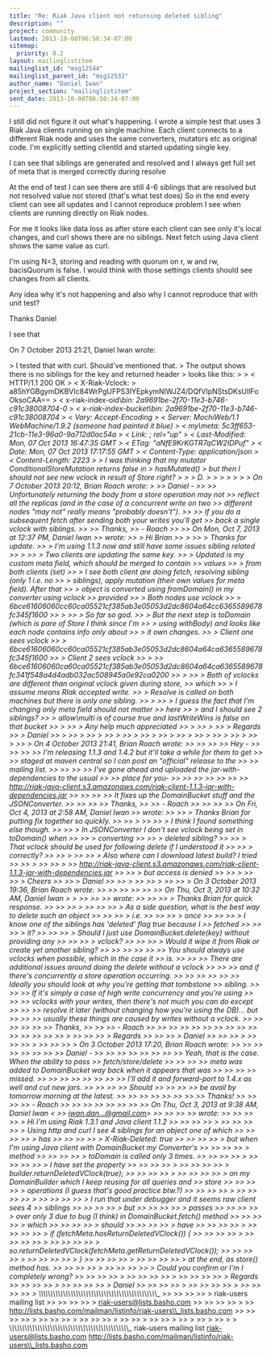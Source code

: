```yaml
---
title: "Re: Riak Java client not returning deleted sibling"
description: ""
project: community
lastmod: 2013-10-08T06:50:34-07:00
sitemap:
  priority: 0.2
layout: mailinglistitem
mailinglist_id: "msg12544"
mailinglist_parent_id: "msg12532"
author_name: "Daniel Iwan"
project_section: "mailinglistitem"
sent_date: 2013-10-08T06:50:34-07:00
---
```



I still did not figure it out what's happening.
I wrote a simple test that uses 3 Riak Java clients running on single
machine. Each client connects to a different Riak node and uses the same
converters, mutators etc
as original code. I'm explicitly setting clientId and started updating
single key.

I can see that siblings are generated and resolved and I always get full
set of meta that is merged correctly during resolve

At the end of test I can see there are still 4-6 siblings that are resolved
but not resolved value not stored (that's what test does)
So in the end every client can see all updates and I cannot reproduce
problem I see when clients are running directly on Riak nodes.

For me it looks like data loss as after store each client can see only it's
local changes, and curl shows there are no siblings.
Next fetch using Java client shows the same value as curl.

I'm using N=3, storing and reading with quorum on r, w and rw, bacisQuorum
is false.
I would think with those settings clients should see changes from all
clients.

Any idea why it's not happening and also why I cannot reproduce that with
unit test?

Thanks
Daniel
















I see that




On 7 October 2013 21:21, Daniel Iwan  wrote:

&gt; I tested that with curl. Should've mentioned that.
&gt; The output shows there is no siblings for the key and returned header
&gt; looks like this:
&gt;
&gt; &lt; HTTP/1.1 200 OK
&gt; &lt; X-Riak-Vclock:
&gt; a85hYGBgymDKBVIc84WrPgUFPS3IYEpkymNlWJZ4/DQfVIpNStsDKsUIlFoOksoCAA==
&gt; &lt; x-riak-index-oid\\_bin: 2a9691be-2f70-11e3-b746-c91c38008704-0
&gt; &lt; x-riak-index-bucket\\_bin: 2a9691be-2f70-11e3-b746-c91c38008704
&gt; &lt; Vary: Accept-Encoding
&gt; &lt; Server: MochiWeb/1.1 WebMachine/1.9.2 (someone had painted it blue)
&gt; &lt; my\\_meta: 5c3ff653-21cb-11e3-96a0-9a712d0ac54a
&gt; &lt; Link: ; rel="up"
&gt; &lt; Last-Modified: Mon, 07 Oct 2013 16:47:35 GMT
&gt; &lt; ETag: "aNfE9KrKGTR7qCW2IDPuf"
&gt; &lt; Date: Mon, 07 Oct 2013 17:17:55 GMT
&gt; &lt; Content-Type: application/json
&gt; &lt; Content-Length: 2223
&gt;
&gt; I was thinking that my mutator ConditionalStoreMutation returns false in
&gt; hasMutated()
&gt; but then I should not see new vclock in result of Store right?
&gt;
&gt;
&gt; D.
&gt;
&gt;
&gt;
&gt;
&gt;
&gt;
&gt; On 7 October 2013 20:12, Brian Roach  wrote:
&gt;
&gt;&gt; Daniel -
&gt;&gt;
&gt;&gt; Unfortunately returning the body from a store operation may not
&gt;&gt; reflect all the replicas (and in the case of a concurrent write on two
&gt;&gt; different nodes "may not" really means "probably doesn't").
&gt;&gt;
&gt;&gt; If you do a subsequent fetch after sending both your writes you'll get
&gt;&gt; back a single vclock with siblings.
&gt;&gt;
&gt;&gt; Thanks,
&gt;&gt; - Roach
&gt;&gt;
&gt;&gt; On Mon, Oct 7, 2013 at 12:37 PM, Daniel Iwan 
&gt;&gt; wrote:
&gt;&gt; &gt; Hi Brian
&gt;&gt; &gt;
&gt;&gt; &gt; Thanks for update.
&gt;&gt; &gt; I'm using 1.1.3 now and still have some issues sibling related
&gt;&gt; &gt;
&gt;&gt; &gt; Two clients are updating the same key.
&gt;&gt; &gt; Updated is my custom meta field, which should be merged to contain
&gt;&gt; values
&gt;&gt; &gt; from both clients (set)
&gt;&gt; &gt; I see both client are doing fetch, resolving sibling (only 1 i.e. no
&gt;&gt; &gt; siblings), apply mutation (their own values for meta field). After that
&gt;&gt; &gt; object is converted using fromDomain() in my converter using vclock
&gt;&gt; provided
&gt;&gt; &gt; Both nodes use vclock
&gt;&gt; &gt; 6bce61606060cc60ca05521cf385ab3e05053d2dc8604a64cc6365589678fc345f1600
&gt;&gt; &gt;
&gt;&gt; &gt; So far so god.
&gt;&gt; &gt; But the next step is toDomain (which is pare of Store I think since I'm
&gt;&gt; &gt; using withBody) and looks like each node contains info only about
&gt;&gt; &gt; it own changes.
&gt;&gt; &gt; Client one sees vclock
&gt;&gt; &gt; 6bce61606060cc60ca05521cf385ab3e05053d2dc8604a64ca6365589678fc345f1600
&gt;&gt; &gt; Client 2 sees vclock
&gt;&gt; &gt;
&gt;&gt; 6bce61606060ca60ca05521cf385ab3e05053d2dc8604a64ca6365589678fc341f548a4d4adb032ac508945a0e92ca0200
&gt;&gt; &gt;
&gt;&gt; &gt; Both of vclocks are different than original vclock given during store,
&gt;&gt; which
&gt;&gt; &gt; I assume means RIak accepted write.
&gt;&gt; &gt; Resolve is called on both machines but there is only one sibling.
&gt;&gt; &gt;
&gt;&gt; &gt; I guess the fact that I'm changing only meta field should not matter
&gt;&gt; here
&gt;&gt; &gt; and I should see 2 siblings?
&gt;&gt; &gt; allow\\_multi is of course true and lastWriteWins is false on that bucket
&gt;&gt; &gt;
&gt;&gt; &gt; Any help much appreciated
&gt;&gt; &gt;
&gt;&gt; &gt;
&gt;&gt; &gt; Regards
&gt;&gt; &gt; Daniel
&gt;&gt; &gt;
&gt;&gt; &gt;
&gt;&gt; &gt;
&gt;&gt; &gt;
&gt;&gt; &gt;
&gt;&gt; &gt;
&gt;&gt; &gt;
&gt;&gt; &gt;
&gt;&gt; &gt;
&gt;&gt; &gt;
&gt;&gt; &gt;
&gt;&gt; &gt;
&gt;&gt; &gt; On 4 October 2013 21:41, Brian Roach  wrote:
&gt;&gt; &gt;&gt;
&gt;&gt; &gt;&gt; Hey -
&gt;&gt; &gt;&gt;
&gt;&gt; &gt;&gt; I'm releasing 1.1.3 and 1.4.2 but it'll take a while for them to get
&gt;&gt; &gt;&gt; staged at maven central so I can post an "official" release to the
&gt;&gt; &gt;&gt; mailing list.
&gt;&gt; &gt;&gt;
&gt;&gt; &gt;&gt; I've gone ahead and uploaded the jar-with-dependencies to the usual
&gt;&gt; &gt;&gt; place for you-
&gt;&gt; &gt;&gt;
&gt;&gt; &gt;&gt;
&gt;&gt; &gt;&gt;
&gt;&gt; http://riak-java-client.s3.amazonaws.com/riak-client-1.1.3-jar-with-dependencies.jar
&gt;&gt; &gt;&gt;
&gt;&gt; &gt;&gt; It fixes up the DomainBucket stuff and the JSONConverter.
&gt;&gt; &gt;&gt;
&gt;&gt; &gt;&gt; Thanks,
&gt;&gt; &gt;&gt; - Roach
&gt;&gt; &gt;&gt;
&gt;&gt; &gt;&gt; On Fri, Oct 4, 2013 at 2:58 AM, Daniel Iwan 
&gt;&gt; wrote:
&gt;&gt; &gt;&gt; &gt; Thanks Brian for putting fix together so quickly.
&gt;&gt; &gt;&gt; &gt;
&gt;&gt; &gt;&gt; &gt; I think I found something else though.
&gt;&gt; &gt;&gt; &gt; In JSONConverter I don't see vclock being set in toDomain() when
&gt;&gt; &gt;&gt; &gt; converting
&gt;&gt; &gt;&gt; &gt; deleted sibling?
&gt;&gt; &gt;&gt; &gt; That vclock should be used for following delete if I understood it
&gt;&gt; &gt;&gt; &gt; correctly?
&gt;&gt; &gt;&gt; &gt;
&gt;&gt; &gt;&gt; &gt; Also where can I download latest build? I tried
&gt;&gt; &gt;&gt; &gt;
&gt;&gt; &gt;&gt; &gt;
&gt;&gt; http://riak-java-client.s3.amazonaws.com/riak-client-1.1.3-jar-with-dependencies.jar
&gt;&gt; &gt;&gt; &gt; but access is denied
&gt;&gt; &gt;&gt; &gt;
&gt;&gt; &gt;&gt; &gt; Cheers
&gt;&gt; &gt;&gt; &gt; Daniel
&gt;&gt; &gt;&gt; &gt;
&gt;&gt; &gt;&gt; &gt;
&gt;&gt; &gt;&gt; &gt; On 3 October 2013 19:36, Brian Roach  wrote:
&gt;&gt; &gt;&gt; &gt;&gt;
&gt;&gt; &gt;&gt; &gt;&gt; On Thu, Oct 3, 2013 at 10:32 AM, Daniel Iwan &gt; &gt;
&gt;&gt; &gt;&gt; &gt;&gt; wrote:
&gt;&gt; &gt;&gt; &gt;&gt; &gt; Thanks Brian for quick response.
&gt;&gt; &gt;&gt; &gt;&gt; &gt;
&gt;&gt; &gt;&gt; &gt;&gt; &gt; As a side question, what is the best way to delete such an object
&gt;&gt; &gt;&gt; &gt;&gt; &gt; i.e.
&gt;&gt; &gt;&gt; &gt;&gt; &gt; once
&gt;&gt; &gt;&gt; &gt;&gt; &gt; I know one of the siblings has 'deleted' flag true because I
&gt;&gt; fetched
&gt;&gt; &gt;&gt; &gt;&gt; &gt; it?
&gt;&gt; &gt;&gt; &gt;&gt; &gt; Should I just use DomainBucket.delete(key) without providing any
&gt;&gt; &gt;&gt; &gt;&gt; &gt; vclock?
&gt;&gt; &gt;&gt; &gt;&gt; &gt; Would it wipe it from Riak or create yet another sibling?
&gt;&gt; &gt;&gt; &gt;&gt;
&gt;&gt; &gt;&gt; &gt;&gt; You should always use vclocks when possible, which in the case it
&gt;&gt; is.
&gt;&gt; &gt;&gt; &gt;&gt; There are additional issues around doing the delete without a vclock
&gt;&gt; &gt;&gt; &gt;&gt; and if there's concurrently a store operation occurring.
&gt;&gt; &gt;&gt; &gt;&gt;
&gt;&gt; &gt;&gt; &gt;&gt; Ideally you should look at why you're getting that tombstone
&gt;&gt; sibling.
&gt;&gt; &gt;&gt; &gt;&gt; If it's simply a case of high write concurrency and you're using
&gt;&gt; &gt;&gt; &gt;&gt; vclocks with your writes, then there's not much you can do except
&gt;&gt; &gt;&gt; &gt;&gt; resolve it later (without changing how you're using the DB)... but
&gt;&gt; &gt;&gt; &gt;&gt; usually these things are caused by writes without a vclock.
&gt;&gt; &gt;&gt; &gt;&gt;
&gt;&gt; &gt;&gt; &gt;&gt; Thanks,
&gt;&gt; &gt;&gt; &gt;&gt; - Roach
&gt;&gt; &gt;&gt; &gt;&gt;
&gt;&gt; &gt;&gt; &gt;&gt;
&gt;&gt; &gt;&gt; &gt;&gt;
&gt;&gt; &gt;&gt; &gt;&gt;
&gt;&gt; &gt;&gt; &gt;&gt; &gt;
&gt;&gt; &gt;&gt; &gt;&gt; &gt; Regards
&gt;&gt; &gt;&gt; &gt;&gt; &gt; Daniel
&gt;&gt; &gt;&gt; &gt;&gt; &gt;
&gt;&gt; &gt;&gt; &gt;&gt; &gt;
&gt;&gt; &gt;&gt; &gt;&gt; &gt; On 3 October 2013 17:20, Brian Roach  wrote:
&gt;&gt; &gt;&gt; &gt;&gt; &gt;&gt;
&gt;&gt; &gt;&gt; &gt;&gt; &gt;&gt; Daniel -
&gt;&gt; &gt;&gt; &gt;&gt; &gt;&gt;
&gt;&gt; &gt;&gt; &gt;&gt; &gt;&gt; Yeah, that is the case. When the ability to pass
&gt;&gt; fetch/store/delete
&gt;&gt; &gt;&gt; &gt;&gt; &gt;&gt; meta was added to DomainBucket way back when it appears that was
&gt;&gt; &gt;&gt; &gt;&gt; &gt;&gt; missed.
&gt;&gt; &gt;&gt; &gt;&gt; &gt;&gt;
&gt;&gt; &gt;&gt; &gt;&gt; &gt;&gt; I'll add it and forward-port to 1.4.x as well and cut new jars.
&gt;&gt; &gt;&gt; &gt;&gt; &gt;&gt; Should
&gt;&gt; &gt;&gt; &gt;&gt; &gt;&gt; be avail by tomorrow morning at the latest.
&gt;&gt; &gt;&gt; &gt;&gt; &gt;&gt;
&gt;&gt; &gt;&gt; &gt;&gt; &gt;&gt; Thanks!
&gt;&gt; &gt;&gt; &gt;&gt; &gt;&gt; - Roach
&gt;&gt; &gt;&gt; &gt;&gt; &gt;&gt;
&gt;&gt; &gt;&gt; &gt;&gt; &gt;&gt; On Thu, Oct 3, 2013 at 9:38 AM, Daniel Iwan &lt;
&gt;&gt; iwan.dan...@gmail.com&gt;
&gt;&gt; &gt;&gt; &gt;&gt; &gt;&gt; wrote:
&gt;&gt; &gt;&gt; &gt;&gt; &gt;&gt; &gt; Hi I'm using Riak 1.3.1 and Java client 1.1.2
&gt;&gt; &gt;&gt; &gt;&gt; &gt;&gt; &gt;
&gt;&gt; &gt;&gt; &gt;&gt; &gt;&gt; &gt; Using http and curl I see 4 siblings for an object one of which
&gt;&gt; &gt;&gt; &gt;&gt; &gt;&gt; &gt; has
&gt;&gt; &gt;&gt; &gt;&gt; &gt;&gt; &gt; X-Riak-Deleted: true
&gt;&gt; &gt;&gt; &gt;&gt; &gt;&gt; &gt; but when I'm using Java client with DomainBucket my Converter's
&gt;&gt; &gt;&gt; &gt;&gt; &gt;&gt; &gt; method
&gt;&gt; &gt;&gt; &gt;&gt; &gt;&gt; &gt; toDomain is called only 3 times.
&gt;&gt; &gt;&gt; &gt;&gt; &gt;&gt; &gt;
&gt;&gt; &gt;&gt; &gt;&gt; &gt;&gt; &gt; I have set the property
&gt;&gt; &gt;&gt; &gt;&gt; &gt;&gt; &gt;
&gt;&gt; &gt;&gt; &gt;&gt; &gt;&gt; &gt; builder.returnDeletedVClock(true);
&gt;&gt; &gt;&gt; &gt;&gt; &gt;&gt; &gt;
&gt;&gt; &gt;&gt; &gt;&gt; &gt;&gt; &gt; on my DomainBuilder which I keep reusing for all queries and
&gt;&gt; store
&gt;&gt; &gt;&gt; &gt;&gt; &gt;&gt; &gt; operations (I guess that's good practice btw.?)
&gt;&gt; &gt;&gt; &gt;&gt; &gt;&gt; &gt;
&gt;&gt; &gt;&gt; &gt;&gt; &gt;&gt; &gt;
&gt;&gt; &gt;&gt; &gt;&gt; &gt;&gt; &gt; I run that under debugger and it seems raw client sees 4
&gt;&gt; siblings
&gt;&gt; &gt;&gt; &gt;&gt; &gt;&gt; &gt; but
&gt;&gt; &gt;&gt; &gt;&gt; &gt;&gt; &gt; passes
&gt;&gt; &gt;&gt; &gt;&gt; &gt;&gt; &gt; over only 3 due to bug (I think) in DomainBucket.fetch() method
&gt;&gt; &gt;&gt; &gt;&gt; &gt;&gt; &gt; which
&gt;&gt; &gt;&gt; &gt;&gt; &gt;&gt; &gt; should
&gt;&gt; &gt;&gt; &gt;&gt; &gt;&gt; &gt; have
&gt;&gt; &gt;&gt; &gt;&gt; &gt;&gt; &gt;
&gt;&gt; &gt;&gt; &gt;&gt; &gt;&gt; &gt; if (fetchMeta.hasReturnDeletedVClock()) {
&gt;&gt; &gt;&gt; &gt;&gt; &gt;&gt; &gt;
&gt;&gt; &gt;&gt; &gt;&gt; &gt;&gt; &gt;
&gt;&gt; &gt;&gt; &gt;&gt; &gt;&gt; &gt; so.returnDeletedVClock(fetchMeta.getReturnDeletedVClock());
&gt;&gt; &gt;&gt; &gt;&gt; &gt;&gt; &gt;
&gt;&gt; &gt;&gt; &gt;&gt; &gt;&gt; &gt; }
&gt;&gt; &gt;&gt; &gt;&gt; &gt;&gt; &gt;
&gt;&gt; &gt;&gt; &gt;&gt; &gt;&gt; &gt; at the end, as store() method has.
&gt;&gt; &gt;&gt; &gt;&gt; &gt;&gt; &gt;
&gt;&gt; &gt;&gt; &gt;&gt; &gt;&gt; &gt; Could you confirm or I'm I completely wrong?
&gt;&gt; &gt;&gt; &gt;&gt; &gt;&gt; &gt;
&gt;&gt; &gt;&gt; &gt;&gt; &gt;&gt; &gt;
&gt;&gt; &gt;&gt; &gt;&gt; &gt;&gt; &gt; Regards
&gt;&gt; &gt;&gt; &gt;&gt; &gt;&gt; &gt;
&gt;&gt; &gt;&gt; &gt;&gt; &gt;&gt; &gt; Daniel
&gt;&gt; &gt;&gt; &gt;&gt; &gt;&gt; &gt;
&gt;&gt; &gt;&gt; &gt;&gt; &gt;&gt; &gt;
&gt;&gt; &gt;&gt; &gt;&gt; &gt;&gt; &gt; \\_\\_\\_\\_\\_\\_\\_\\_\\_\\_\\_\\_\\_\\_\\_\\_\\_\\_\\_\\_\\_\\_\\_\\_\\_\\_\\_\\_\\_\\_\\_\\_\\_\\_\\_\\_\\_\\_\\_\\_\\_\\_\\_\\_\\_\\_\\_
&gt;&gt; &gt;&gt; &gt;&gt; &gt;&gt; &gt; riak-users mailing list
&gt;&gt; &gt;&gt; &gt;&gt; &gt;&gt; &gt; riak-users@lists.basho.com
&gt;&gt; &gt;&gt; &gt;&gt; &gt;&gt; &gt;
&gt;&gt; http://lists.basho.com/mailman/listinfo/riak-users\\_lists.basho.com
&gt;&gt; &gt;&gt; &gt;&gt; &gt;&gt; &gt;
&gt;&gt; &gt;&gt; &gt;&gt; &gt;
&gt;&gt; &gt;&gt; &gt;&gt; &gt;
&gt;&gt; &gt;&gt; &gt;
&gt;&gt; &gt;&gt; &gt;
&gt;&gt; &gt;
&gt;&gt; &gt;
&gt;&gt;
&gt;
&gt;
\\_\\_\\_\\_\\_\\_\\_\\_\\_\\_\\_\\_\\_\\_\\_\\_\\_\\_\\_\\_\\_\\_\\_\\_\\_\\_\\_\\_\\_\\_\\_\\_\\_\\_\\_\\_\\_\\_\\_\\_\\_\\_\\_\\_\\_\\_\\_
riak-users mailing list
riak-users@lists.basho.com
http://lists.basho.com/mailman/listinfo/riak-users\\_lists.basho.com


